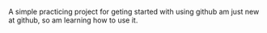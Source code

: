 A simple practicing project for geting started with using github
am just new at github, so am learning how to use it.